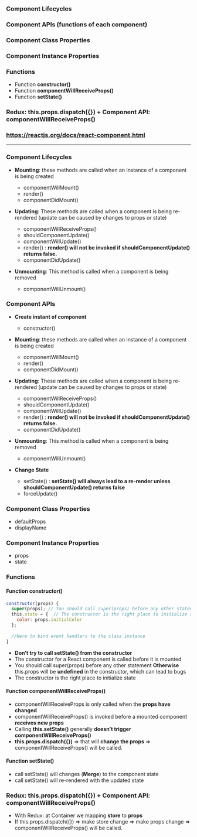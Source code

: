 ### Component Lifecycles
### Component APIs (functions of each component)
### Component Class Properties
### Component Instance Properties
### Functions
  * Function **constructor()**
  * Function **componentWillReceiveProps()**
  * Function **setState()**

### Redux: this.props.dispatch({}) + Component API: componentWillReceiveProps()
  
### https://reactjs.org/docs/react-component.html
-----------------------------------


### Component Lifecycles
* **Mounting**: these methods are called when an instance of a component is being created
  * componentWillMount()
  * render()
  * componentDidMount()
  
* **Updating**: These methods are called when a component is being re-rendered (update can be caused by changes to props or state)
  * componentWillReceiveProps()
  * shouldComponentUpdate()
  * componentWillUpdate()
  * render() : **render() will not be invoked if shouldComponentUpdate() returns false.**
  * componentDidUpdate()
  
* **Unmounting**: This method is called when a component is being removed
  * componentWillUnmount()

### Component APIs

* **Create instant of component**
  * constructor()
  
* **Mounting**: these methods are called when an instance of a component is being created
  * componentWillMount()
  * render()
  * componentDidMount()
  
* **Updating**: These methods are called when a component is being re-rendered (update can be caused by changes to props or state)
  * componentWillReceiveProps()
  * shouldComponentUpdate()
  * componentWillUpdate()
  * render() : **render() will not be invoked if shouldComponentUpdate() returns false.**
  * componentDidUpdate()
  
* **Unmounting**: This method is called when a component is being removed
  * componentWillUnmount()
  
* **Change State**
  * setState() : **setState() will always lead to a re-render unless shouldComponentUpdate() returns false**
  * forceUpdate()
  
### Component Class Properties
  * defaultProps
  * displayName

### Component Instance Properties
  * props
  * state
  
 
### Functions
#### Function constructor()

```js
constructor(props) {
  super(props); // You should call super(props) before any other statement
  this.state = {  // The constructor is the right place to initialize state
    color: props.initialColor
  };
  
  //Here to bind event handlers to the class instance
}
```

* **Don’t try to call setState() from the constructor**
* The constructor for a React component is called before it is mounted
* You should call super(props) before any other statement **Otherwise** this.props will be **undefined** in the constructor, which can lead to bugs
* The constructor is the right place to initialize state
  
#### Function componentWillReceiveProps()

* componentWillReceiveProps is only called when the **props have changed**
* componentWillReceiveProps() is invoked before a mounted component **receives new props**
* Calling **this.setState()** generally **doesn’t trigger componentWillReceiveProps()**
* **this.props.dispatch({})** => that will **change the props** => componentWillReceiveProps() will be called.
  
  
#### Function setState()

* call setState() will changes (**Merge**) to the component state 
* call setState() will re-rendered with the updated state
  
  
### Redux: this.props.dispatch({}) + Component API: componentWillReceiveProps()

* With Redux: at Container we mapping **store** to **props**
* If this.props.dispatch({}) => make store change => make props change => componentWillReceiveProps() will be called.
  
  
  
